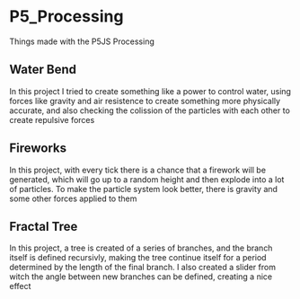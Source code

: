 # P5_Processing
Things made with the P5JS Processing


## Water Bend
In this project I tried to create something like a power to control water, using forces like gravity and air resistence to create something more physically accurate, and also checking the colission of the particles with each other to create repulsive forces 


## Fireworks
In this project, with every tick there is a chance that a firework will be generated, which will go up to a random height and then explode into a lot of particles. To make the particle system look better, there is gravity and some other forces applied to them


## Fractal Tree
In this project, a tree is created of a series of branches, and the branch itself is defined recursivly, making the tree continue itself for a period determined by the length of the final branch. I also created a slider from witch the angle between new branches can be defined, creating a nice effect
